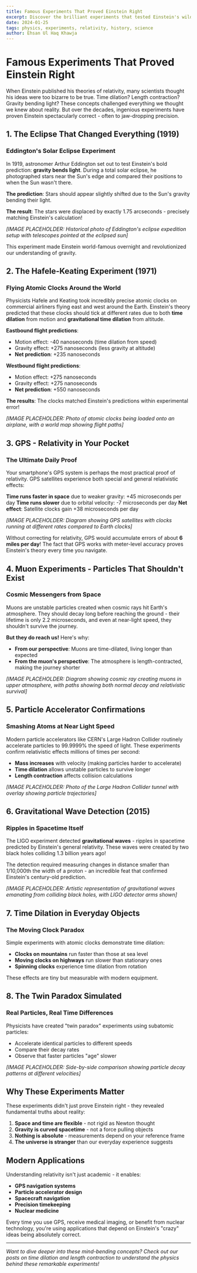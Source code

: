 ```yaml
---
title: Famous Experiments That Proved Einstein Right
excerpt: Discover the brilliant experiments that tested Einstein's wild predictions - from bending starlight to GPS satellites proving time runs differently in space
date: 2024-01-25
tags: physics, experiments, relativity, history, science
author: Ehsan Ul Haq Khawja
---
```


# Famous Experiments That Proved Einstein Right

When Einstein published his theories of relativity, many scientists thought his ideas were too bizarre to be true. Time dilation? Length contraction? Gravity bending light? These concepts challenged everything we thought we knew about reality. But over the decades, ingenious experiments have proven Einstein spectacularly correct - often to jaw-dropping precision.

## 1. The Eclipse That Changed Everything (1919)

### Eddington's Solar Eclipse Experiment

In 1919, astronomer Arthur Eddington set out to test Einstein's bold prediction: **gravity bends light**. During a total solar eclipse, he photographed stars near the Sun's edge and compared their positions to when the Sun wasn't there.

**The prediction**: Stars should appear slightly shifted due to the Sun's gravity bending their light.

**The result**: The stars were displaced by exactly 1.75 arcseconds - precisely matching Einstein's calculation!

_[IMAGE PLACEHOLDER: Historical photo of Eddington's eclipse expedition setup with telescopes pointed at the eclipsed sun]_

This experiment made Einstein world-famous overnight and revolutionized our understanding of gravity.

## 2. The Hafele-Keating Experiment (1971)

### Flying Atomic Clocks Around the World

Physicists Hafele and Keating took incredibly precise atomic clocks on commercial airliners flying east and west around the Earth. Einstein's theory predicted that these clocks should tick at different rates due to both **time dilation** from motion and **gravitational time dilation** from altitude.

**Eastbound flight predictions**:

- Motion effect: -40 nanoseconds (time dilation from speed)
- Gravity effect: +275 nanoseconds (less gravity at altitude)
- **Net prediction**: +235 nanoseconds

**Westbound flight predictions**:

- Motion effect: +275 nanoseconds
- Gravity effect: +275 nanoseconds
- **Net prediction**: +550 nanoseconds

**The results**: The clocks matched Einstein's predictions within experimental error!

_[IMAGE PLACEHOLDER: Photo of atomic clocks being loaded onto an airplane, with a world map showing flight paths]_

## 3. GPS - Relativity in Your Pocket

### The Ultimate Daily Proof

Your smartphone's GPS system is perhaps the most practical proof of relativity. GPS satellites experience both special and general relativistic effects:

**Time runs faster in space** due to weaker gravity: +45 microseconds per day
**Time runs slower** due to orbital velocity: -7 microseconds per day
**Net effect**: Satellite clocks gain +38 microseconds per day

_[IMAGE PLACEHOLDER: Diagram showing GPS satellites with clocks running at different rates compared to Earth clocks]_

Without correcting for relativity, GPS would accumulate errors of about **6 miles per day**! The fact that GPS works with meter-level accuracy proves Einstein's theory every time you navigate.

## 4. Muon Experiments - Particles That Shouldn't Exist

### Cosmic Messengers from Space

Muons are unstable particles created when cosmic rays hit Earth's atmosphere. They should decay long before reaching the ground - their lifetime is only 2.2 microseconds, and even at near-light speed, they shouldn't survive the journey.

**But they do reach us!** Here's why:

- **From our perspective**: Muons are time-dilated, living longer than expected
- **From the muon's perspective**: The atmosphere is length-contracted, making the journey shorter

_[IMAGE PLACEHOLDER: Diagram showing cosmic ray creating muons in upper atmosphere, with paths showing both normal decay and relativistic survival]_

## 5. Particle Accelerator Confirmations

### Smashing Atoms at Near Light Speed

Modern particle accelerators like CERN's Large Hadron Collider routinely accelerate particles to 99.9999% the speed of light. These experiments confirm relativistic effects millions of times per second:

- **Mass increases** with velocity (making particles harder to accelerate)
- **Time dilation** allows unstable particles to survive longer
- **Length contraction** affects collision calculations

_[IMAGE PLACEHOLDER: Photo of the Large Hadron Collider tunnel with overlay showing particle trajectories]_

## 6. Gravitational Wave Detection (2015)

### Ripples in Spacetime Itself

The LIGO experiment detected **gravitational waves** - ripples in spacetime predicted by Einstein's general relativity. These waves were created by two black holes colliding 1.3 billion years ago!

The detection required measuring changes in distance smaller than 1/10,000th the width of a proton - an incredible feat that confirmed Einstein's century-old prediction.

_[IMAGE PLACEHOLDER: Artistic representation of gravitational waves emanating from colliding black holes, with LIGO detector arms shown]_

## 7. Time Dilation in Everyday Objects

### The Moving Clock Paradox

Simple experiments with atomic clocks demonstrate time dilation:

- **Clocks on mountains** run faster than those at sea level
- **Moving clocks on highways** run slower than stationary ones
- **Spinning clocks** experience time dilation from rotation

These effects are tiny but measurable with modern equipment.

## 8. The Twin Paradox Simulated

### Real Particles, Real Time Differences

Physicists have created "twin paradox" experiments using subatomic particles:

- Accelerate identical particles to different speeds
- Compare their decay rates
- Observe that faster particles "age" slower

_[IMAGE PLACEHOLDER: Side-by-side comparison showing particle decay patterns at different velocities]_

## Why These Experiments Matter

These experiments didn't just prove Einstein right - they revealed fundamental truths about reality:

1. **Space and time are flexible** - not rigid as Newton thought
2. **Gravity is curved spacetime** - not a force pulling objects
3. **Nothing is absolute** - measurements depend on your reference frame
4. **The universe is stranger** than our everyday experience suggests

## Modern Applications

Understanding relativity isn't just academic - it enables:

- **GPS navigation systems**
- **Particle accelerator design**
- **Spacecraft navigation**
- **Precision timekeeping**
- **Nuclear medicine**

Every time you use GPS, receive medical imaging, or benefit from nuclear technology, you're using applications that depend on Einstein's "crazy" ideas being absolutely correct.

---

_Want to dive deeper into these mind-bending concepts? Check out our posts on time dilation and length contraction to understand the physics behind these remarkable experiments!_
